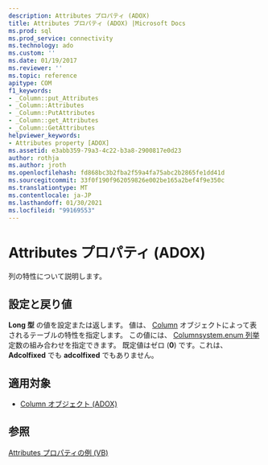```yaml
---
description: Attributes プロパティ (ADOX)
title: Attributes プロパティ (ADOX) |Microsoft Docs
ms.prod: sql
ms.prod_service: connectivity
ms.technology: ado
ms.custom: ''
ms.date: 01/19/2017
ms.reviewer: ''
ms.topic: reference
apitype: COM
f1_keywords:
- _Column::put_Attributes
- _Column::Attributes
- _Column::PutAttributes
- _Column::get_Attributes
- _Column::GetAttributes
helpviewer_keywords:
- Attributes property [ADOX]
ms.assetid: e3abb359-79a3-4c22-b3a8-2900817e0d23
author: rothja
ms.author: jroth
ms.openlocfilehash: fd868bc3b2fba2f59a4fa75abc2b2865fe1dd41d
ms.sourcegitcommit: 33f0f190f962059826e002be165a2bef4f9e350c
ms.translationtype: MT
ms.contentlocale: ja-JP
ms.lasthandoff: 01/30/2021
ms.locfileid: "99169553"
---
```

# <a name="attributes-property-adox"></a>Attributes プロパティ (ADOX)
列の特性について説明します。  
  
## <a name="settings-and-return-values"></a>設定と戻り値  
 **Long 型** の値を設定または返します。 値は、 [Column](./column-object-adox.md) オブジェクトによって表されるテーブルの特性を指定します。 この値には、 [Columnsystem.enum 列挙](./columnattributesenum.md) 定数の組み合わせを指定できます。 既定値はゼロ (**0**) です。これは、 **Adcolfixed** でも **adcolfixed** でもありません。  
  
## <a name="applies-to"></a>適用対象  
  
- [Column オブジェクト (ADOX)](./column-object-adox.md)  
  
## <a name="see-also"></a>参照  
 [Attributes プロパティの例 (VB)](./attributes-property-example-vb.md)